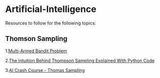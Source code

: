 # Artificial-Intelligence

Resources to follow for the following topics:


## Thomson Sampling

1.[Multi-Armed Bandit Problem](https://lilianweng.github.io/lil-log/2018/01/23/the-multi-armed-bandit-problem-and-its-solutions.html)

2.[The Intuition Behind Thompson Sampling Explained With Python Code](https://analyticsindiamag.com/thompson-sampling-explained-with-python-code/#:~:text=Thompson%20Sampling%20is%20an%20algorithm,Posterior%20Sampling%20or%20Probability%20Matching.)


3.[AI Crash Course - Thomas Sampling](https://github.com/PacktPublishing/AI-Crash-Course/blob/master/Chapter%2005/predictor.py)
